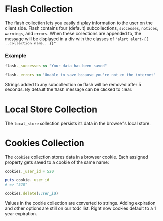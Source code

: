# Flash Collection

The flash collection lets you easily display information to the user on the client side.  Flash contains four (default) subcollections, ```successes```, ```notices```, ```warnings```, and ```errors```.  When these collections are appended to, the message will be displayed in a div with the classes of ```"alert alert-{{ ..collection name.. }}"```

### Example

```ruby
flash._successes << "Your data has been saved"
```

```ruby
flash._errors << "Unable to save because you're not on the internet"
```

Strings added to any subcollection on flash will be removed after 5 seconds.  By default the flash message can be clicked to clear.

# Local Store Collection

The ```local_store``` collection persists its data in the browser's local store.

# Cookies Collection

The ```cookies``` collection stores data in a browser cookie.  Each assigned property gets saved to a cookie of the same name:

```ruby
cookies._user_id = 520

puts cookie._user_id
# => "520"

cookies.delete(:user_id)
```

Values in the cookie collection are converted to strings.  Adding expiration and other options are still on our todo list.  Right now cookies default to a 1 year expiration.


